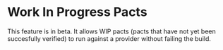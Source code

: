 # Work In Progress Pacts

This feature is in beta. It allows WIP pacts (pacts that have not yet been succesfully verified) to run against a provider without failing the build.